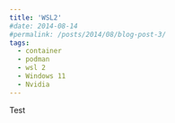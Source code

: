 ```yaml
---
title: 'WSL2'
#date: 2014-08-14
#permalink: /posts/2014/08/blog-post-3/
tags:
  - container
  - podman
  - wsl 2
  - Windows 11
  - Nvidia
---
```


Test